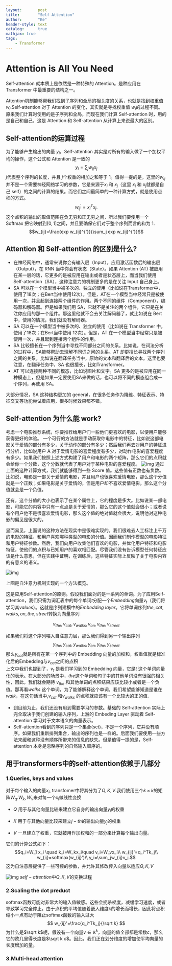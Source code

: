 ```yaml
---
layout:       post
title:        "Self Attention"
author:       "Ke"
header-style: text
catalog:      true
mathjax: true
tags:
    - Transformer
---
```


# Attention is All You Need 


Self-attention 就本质上是依然是一种特殊的 Attention。是种应用在 Transformer 中最重要的结构之一。  

 Attention机制能够帮我们找到子序列和全局的相关度的关系，也就是找到权重值$w_i$.Self-attention 对于 Attention 的变化，其实就是寻找权重值 $w_i$的过程不同。原来我们计算时使用的是子序列和全局，而现在我们计算 Self-attention 时，用的是自己和自己，这是 Attention 和 Self-attention 从计算上来说最大的区别。

 ## Self-attention的运算过程
 为了能够产生输出的向量 $y_i$，Self-attention 其实是对所有的输入做了一个加权平均的操作，这个公式和 Attention 是一致的  
 $$ y_i=\sum_j w_{ij} x_j$$
 $j$代表整个序列的长度，并且 $j$个权重的相加之和等于 1。值得一提的是，这里的$w_{ij}$
 并不是一个需要神经网络学习的参数，它是来源于$x_i$ 和 $x_j$（这里 $x_i$ 和 $x_j$就都是自己 self）的之间的计算的结果。而它们之间最简单的一种计算方式，就是使用点积的方式。
 $$ w_{ij}^{'}=x_i^{T}x_j.$$
 这个点积的输出的取值范围在负无穷和正无穷之间，所以我们要使用一个 Softmax 把它映射到$[0,1]$之间，并且要确保它们对于整个序列而言的和为 1.  
 $$w_{ij}=\frac{exp w_{ij}^{'}}{\sum_j exp w_{ij}^{'}}$$

 ## Attention 和 Self-attention 的区别是什么?

- 在神经网络中，通常来说你会有输入层（Input），应用激活函数后的输出层（Output），在 RNN 当中你会有状态（State）。如果 Attention (AT) 被应用在某一层的话，它更多的是被应用在输出或者是状态层上，而当我们使用 Self-attention（SA），这种注意力的机制更多的是在关注 Input 自己身上。
- SA 可以在一个模型当中被多次的、独立的使用（比如说在Transformer中，使用了18次；在Bert当中使用12次）。但是，AT在一个模型当中经常只是被使用一次，并且起到连接两个组件的作用。两个不同的组件（Component），编码器和解码器。但是如果我们用 SA，它就不是关注的两个组件，它只是在关注你应用的那一个组件。那这里他就不会去关注解码器了，就比如说在 Bert 中，使用的情况，我们就没有解码器。
- SA 可以在一个模型当中被多次的、独立的使用（比如说在 Transformer 中，使用了18次；在Bert当中使用 12次）。但是，AT 在一个模型当中经常只是被使用一次，并且起到连接两个组件的作用。
- SA 比较擅长在一个序列当中寻找不同部分之间的关系。比如说，在词法分析的过程中，SA能够帮助去理解不同词之间的关系。AT 却更擅长寻找两个序列之间的关系，比如说在翻译任务当中，原始的文本和翻译后的文本。这里也要注意，在翻译任务中，SA 也很擅长，比如Transformer。
- AT 可以连接两种不同的模态，比如说图片和文字。SA 更多的是被应用在同一种模态上，但是如果一定要使用SA来做的话，也可以将不同的模态组合成一个序列，再使用 SA。 

大部分情况，SA 这种结构更加的 general，在很多任务作为降维、特征表示、特征交叉等功能尝试着应用，很多时候效果都不错。

## Self-attention 为什么能 work?
考虑一个电影推荐系统，你要推荐给用户们一些他们更喜欢的电影，以便用户能够获得更好的体验。
一个可行的方法就是手动获取你电影中的特征，比如说这部电影关于爱情的部分有多少，关于动作的部分有多少；然后我们再去对用户的特征进行分析，比如说用户 A 对于爱情电影的喜爱程度有多少，对动作电影的喜爱程度有多少。如果我们按照上述方式构建了用户和电影的两个矩阵，那么它们的点积就会给你一个分数，这个分数就代表了用户对于某种电影的喜爱程度。
![img](/img/in-post/post-self-attention/score.jpg)
通过上面的这种计算方式，我们就能够得到一些 Score 值。这些值有正数也有负数。比如说，电影是一部关于爱情的电影，并且用户也很喜欢爱情电影，那么这个分值就是一个正数；如果电影是关于爱情的，但是用户却不喜欢爱情电影，那么这个分值就会是一个负值。

还有，这个分值的大小也表示了在某个属性上，它的程度是多大。比如说某一部电影，可能它的内容中只有一点点是关于爱情的，那么它的这个值就会很小；或者说有个用户他不是很喜欢爱情电影，那么这个值的绝对值就会很大，说明他对这种电影的偏见是很大的。

显而易见，上面说的这种方法在现实中是很难实现的。我们很难去人工标注上千万的电影的特征，和用户喜欢哪种类型的电影的分值。因而我们制作模型的电影特征和用户特征参数。然后，我们向用户收集他们喜欢的电影，并优化用户特征和电影特征，使他们的点积与已知用户的喜欢相匹配。尽管我们没有告诉模型任何特征应该是什么意思，但在实践中证明，在训练后，这些特征实际上反映了关于电影内容的有意义的语义。

![img](/img/in-post/post-self-attention/basic-self-attn.jpg)

上图是自注意力机制实现的一个方法概览。


这是应用Self-attention的原则。假设我们面对的是一系列的单词。为了应用Self-attention，我们只需为词汇表中的每个单词$t$分配一个$Embedding$向量$v_t$（我们将学习其$values$）。这就是序列建模中的$Embedding\ layer$。它将单词序列$the,cat,walks,on,the,street$转换为向量序列  

$$v_{the},v_{cat},v_{walks},v_{on},v_{the},v_{street}$$

如果我们将这个序列喂入自注意力层，那么我们得到另一个输出序列
$$y_{the},y_{cat},y_{walks},y_{on},y_{the},y_{street}$$
那么$y_{cat}$就是所有在第一个序列中的 Embedding 向量的加权和，权重值就是标准化后的Embedding与$v_{cat}$之间的点积  
上文中我们也提到了，$v_t$ 
 是我们学习到的 Embedding 向量，它是$t$ 这个单词向量化的表示。在大部分的场景中，$the$这个单词和句子中的其他单词没有很强的相关性，因此，我们就会期待 $v_{the}$
 和其他单词的点积结果应该比较小或者是一个负值。那再看$walks$
 这个单词，为了能够解释这个单词，我们希望能够知道是谁在 $walk$，在这句话当中,$v_{cat}$
 和$v_{walks}$ 的点积就应该有一个比较大的正的值.

 - 到目前为止，我们还没有用到需要学习的参数。基础的 Self-attention 实际上完全取决于我们创建的输入序列，上游的 Embeding Layer 驱动着 Self-attention 学习对于文本语义的向量表示。
- Self-attention看到的序列只是一个集合(set)，不是一个序列，它并没有顺序。如果我们重新排列集合，输出的序列也是一样的。后面我们要使用一些方法来缓和这种没有顺序所带来的信息的缺失。但是值得一提的是，Self-attention 本身是忽略序列的自然输入顺序的。


## 用于transformers中的self-attention依赖于几部分

### 1.Queries, keys and values
对于每个输入的向量$x_i$, transfomer中将其分为了$Q,K,V$.我们使用三个$k\times k$的矩阵$W_q.W_k,W_v$来对每一个$x_i$做线性变换
- $Q$ 用于与其他向量比较来建立它自身的输出向量$y_i$的权重  



- $K$ 用于与其他向量比较来建立$j-th$的输出向量$y_j$的权重

- $V$ 一旦建立了权重，它就被用作加权和的一部分来计算每个输出向量。

它们的计算公式如下：
$$q_i=W_1 x_i \quad
k_i=W_kx_i\quad
v_i=W_vx_i\\
w_{ij}'=q_i^Tk_j\\
w_{ij}=softmax(w_{ij}')\\
y_i=\sum_jw_{ij}v_j.$$
这为自注意层提供了一些可控的参数，并允许其修改传入向量以适应$Q,K,V$

![img](/img/in-post/post-self-attention/qkv.jpg)
$self-attention$中$Q,K,V$的变换过程
### 2.Scaling the dot preduct
softmax函数可能对非常大的输入值敏感。这些会扼杀梯度，减缓学习速度，或者导致学习完全停止。由于点积的平均值随着嵌入维度k的增长而增长，因此将点积缩小一点有助于阻止softmax函数的输入过大
$$
    w_{ij}'=\frac{q_i^Tk_j}{\sqrt k}
$$
为什么是$\sqrt k$呢，假设有一个向量$v\in \mathbb{R}^k$，向量的值全部都是常数$c$，那么它的欧几里得长度是$\sqrt k c$。因此，我们正在划分维度的增加使平均向量的长度增加的量。

### 3.Multi-head attention



